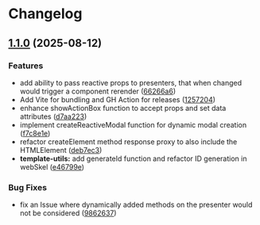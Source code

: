 # Changelog

## [1.1.0](https://github.com/OutfinityResearch/WebSkel/compare/v1.0.2...v1.1.0) (2025-08-12)


### Features

* add ability to pass reactive props to presenters, that when changed would trigger a component rerender ([66266a6](https://github.com/OutfinityResearch/WebSkel/commit/66266a6084d3be7e3a751ed1a3c9b40b4ea7eaad))
* Add Vite for bundling and GH Action for releases ([1257204](https://github.com/OutfinityResearch/WebSkel/commit/1257204891e78e7061980111eef948b5081fef9e))
* enhance showActionBox function to accept props and set data attributes ([d7aa223](https://github.com/OutfinityResearch/WebSkel/commit/d7aa223754cc0dcfeed9c13ffab0147e0f84e314))
* implement createReactiveModal function for dynamic modal creation ([f7c8e1e](https://github.com/OutfinityResearch/WebSkel/commit/f7c8e1e04a9166b6766154360f1456754619b7fa))
* refactor createElement method response proxy to also include the HTMLElement ([deb7ec3](https://github.com/OutfinityResearch/WebSkel/commit/deb7ec3baaf578d65a34ff0f41cc20bcde69de0a))
* **template-utils:** add generateId function and refactor ID generation in webSkel ([e46799e](https://github.com/OutfinityResearch/WebSkel/commit/e46799e97febd97db36b9c692e88da55a45cc12b))


### Bug Fixes

* fix an Issue where dynamically added methods on the presenter would not be considered ([9862637](https://github.com/OutfinityResearch/WebSkel/commit/9862637f77399fe982c104b9dc07d28a1436d705))
